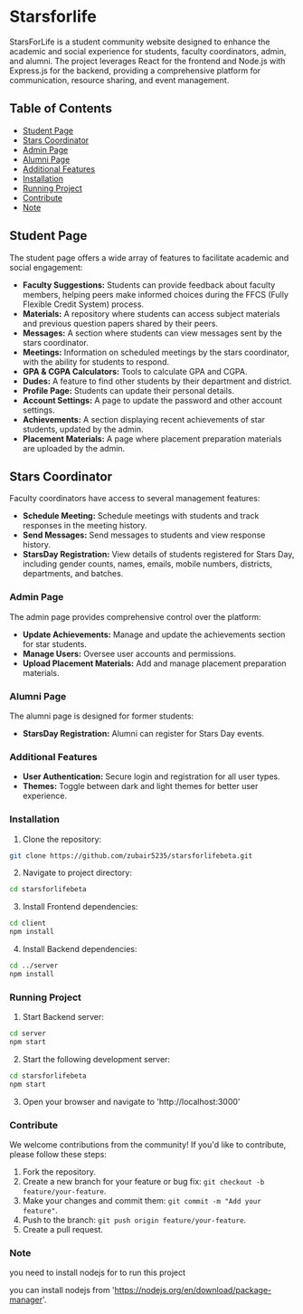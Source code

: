 # Starsforlife

StarsForLife is a student community website designed to enhance the academic and social experience for students, faculty coordinators, admin, and alumni. The project leverages React for the frontend and Node.js with Express.js for the backend, providing a comprehensive platform for communication, resource sharing, and event management.

## Table of Contents

- [Student Page](#student-page)
- [Stars Coordinator](#stars-coordinator)
- [Admin Page](#admin-page)
- [Alumni Page](#alumni-page)
- [Additional Features](#additional-features)
- [Installation](#installation)
- [Running Project](#running-project)
- [Contribute](#contribute)
- [Note](#note)

## Student Page

The student page offers a wide array of features to facilitate academic and social engagement:

- **Faculty Suggestions:** Students can provide feedback about faculty members, helping peers make informed choices during the FFCS (Fully Flexible Credit System) process.
- **Materials:** A repository where students can access subject materials and previous question papers shared by their peers.
- **Messages:** A section where students can view messages sent by the stars coordinator.
- **Meetings:** Information on scheduled meetings by the stars coordinator, with the ability for students to respond.
- **GPA & CGPA Calculators:** Tools to calculate GPA and CGPA.
- **Dudes:** A feature to find other students by their department and district.
- **Profile Page:** Students can update their personal details.
- **Account Settings:** A page to update the password and other account settings.
- **Achievements:** A section displaying recent achievements of star students, updated by the admin.
- **Placement Materials:** A page where placement preparation materials are uploaded by the admin.

## Stars Coordinator

Faculty coordinators have access to several management features:

- **Schedule Meeting:** Schedule meetings with students and track responses in the meeting history.
- **Send Messages:** Send messages to students and view response history.
- **StarsDay Registration:** View details of students registered for Stars Day, including gender counts, names, emails, mobile numbers, districts, departments, and batches.
 
### Admin Page

The admin page provides comprehensive control over the platform:
- **Update Achievements:** Manage and update the achievements section for star students.
- **Manage Users:** Oversee user accounts and permissions.
- **Upload Placement Materials:** Add and manage placement preparation materials.
  
### Alumni Page

The alumni page is designed for former students:

- **StarsDay Registration:** Alumni can register for Stars Day events.

### Additional Features
- **User Authentication:** Secure login and registration for all user types.
- **Themes:** Toggle between dark and light themes for better user experience.

### Installation

1. Clone the repository:

```bash
git clone https://github.com/zubair5235/starsforlifebeta.git
```

2. Navigate to project directory:

```bash
cd starsforlifebeta
```

3. Install Frontend dependencies:

```bash
cd client
npm install
```

4. Install Backend dependencies:

```bash
cd ../server
npm install
```

### Running Project

1. Start Backend server:

```bash
cd server
npm start
```

2. Start the following development server:

```bash
cd starsforlifebeta
npm start
```

3. Open your browser and navigate to 'http://localhost:3000'


### Contribute

We welcome contributions from the community! If you'd like to contribute, please follow these steps:

1. Fork the repository.
2. Create a new branch for your feature or bug fix: `git checkout -b feature/your-feature`.
3. Make your changes and commit them: `git commit -m "Add your feature"`.
4. Push to the branch: `git push origin feature/your-feature`.
5. Create a pull request.

### Note

you need to install nodejs for to run this project

you can install nodejs from 'https://nodejs.org/en/download/package-manager'.



